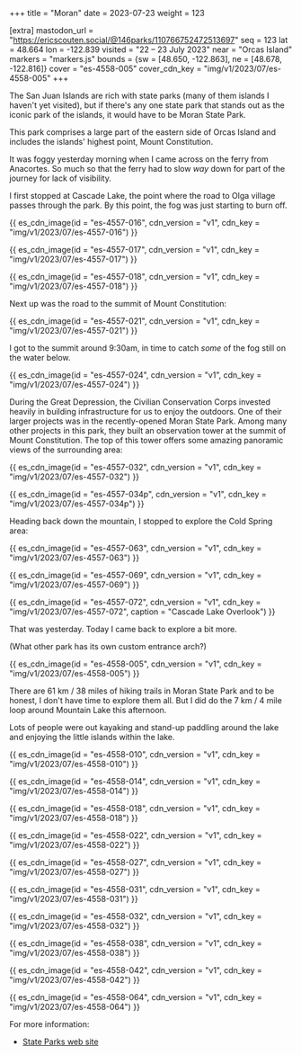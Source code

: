 +++
title = "Moran"
date = 2023-07-23
weight = 123

[extra]
mastodon_url = "https://ericscouten.social/@146parks/110766752472513697"
seq = 123
lat = 48.664
lon = -122.839
visited = "22 – 23 July 2023"
near = "Orcas Island"
markers = "markers.js"
bounds = {sw = [48.650, -122.863], ne = [48.678, -122.816]}
cover = "es-4558-005"
cover_cdn_key = "img/v1/2023/07/es-4558-005"
+++

The San Juan Islands are rich with state parks (many of them islands I haven't yet visited), but if there's any one state park that stands out as the iconic park of the islands, it would have to be Moran State Park.

This park comprises a large part of the eastern side of Orcas Island and includes the islands' highest point, Mount Constitution.

<!-- more -->

It was foggy yesterday morning when I came across on the ferry from Anacortes. So much so that the ferry had to slow _way_ down for part of the journey for lack of visibility.

I first stopped at Cascade Lake, the point where the road to Olga village passes through the park. By this point, the fog was just starting to burn off.

{{ es_cdn_image(id = "es-4557-016", cdn_version = "v1", cdn_key = "img/v1/2023/07/es-4557-016") }}

{{ es_cdn_image(id = "es-4557-017", cdn_version = "v1", cdn_key = "img/v1/2023/07/es-4557-017") }}

{{ es_cdn_image(id = "es-4557-018", cdn_version = "v1", cdn_key = "img/v1/2023/07/es-4557-018") }}

Next up was the road to the summit of Mount Constitution:

{{ es_cdn_image(id = "es-4557-021", cdn_version = "v1", cdn_key = "img/v1/2023/07/es-4557-021") }}

I got to the summit around 9:30am, in time to catch _some_ of the fog still on the water below.

{{ es_cdn_image(id = "es-4557-024", cdn_version = "v1", cdn_key = "img/v1/2023/07/es-4557-024") }}

During the Great Depression, the Civilian Conservation Corps invested heavily in building infrastructure for us to enjoy the outdoors. One of their larger projects was in the recently-opened Moran State Park. Among many other projects in this park, they built an observation tower at the summit of Mount Constitution. The top of this tower offers some amazing panoramic views of the surrounding area:

{{ es_cdn_image(id = "es-4557-032", cdn_version = "v1", cdn_key = "img/v1/2023/07/es-4557-032") }}

{{ es_cdn_image(id = "es-4557-034p", cdn_version = "v1", cdn_key = "img/v1/2023/07/es-4557-034p") }}

Heading back down the mountain, I stopped to explore the Cold Spring area:

{{ es_cdn_image(id = "es-4557-063", cdn_version = "v1", cdn_key = "img/v1/2023/07/es-4557-063") }}

{{ es_cdn_image(id = "es-4557-069", cdn_version = "v1", cdn_key = "img/v1/2023/07/es-4557-069") }}

{{ es_cdn_image(id = "es-4557-072", cdn_version = "v1", cdn_key = "img/v1/2023/07/es-4557-072", caption = "Cascade Lake Overlook") }}

That was yesterday. Today I came back to explore a bit more.

(What other park has its own custom entrance arch?)

{{ es_cdn_image(id = "es-4558-005", cdn_version = "v1", cdn_key = "img/v1/2023/07/es-4558-005") }}

There are 61 km / 38 miles of hiking trails in Moran State Park and to be honest, I don't have time to explore them all. But I did do the 7 km / 4 mile loop around Mountain Lake this afternoon.

Lots of people were out kayaking and stand-up paddling around the lake and enjoying the little islands within the lake.

{{ es_cdn_image(id = "es-4558-010", cdn_version = "v1", cdn_key = "img/v1/2023/07/es-4558-010") }}

{{ es_cdn_image(id = "es-4558-014", cdn_version = "v1", cdn_key = "img/v1/2023/07/es-4558-014") }}

{{ es_cdn_image(id = "es-4558-018", cdn_version = "v1", cdn_key = "img/v1/2023/07/es-4558-018") }}

{{ es_cdn_image(id = "es-4558-022", cdn_version = "v1", cdn_key = "img/v1/2023/07/es-4558-022") }}

{{ es_cdn_image(id = "es-4558-027", cdn_version = "v1", cdn_key = "img/v1/2023/07/es-4558-027") }}

{{ es_cdn_image(id = "es-4558-031", cdn_version = "v1", cdn_key = "img/v1/2023/07/es-4558-031") }}

{{ es_cdn_image(id = "es-4558-032", cdn_version = "v1", cdn_key = "img/v1/2023/07/es-4558-032") }}

{{ es_cdn_image(id = "es-4558-038", cdn_version = "v1", cdn_key = "img/v1/2023/07/es-4558-038") }}

{{ es_cdn_image(id = "es-4558-042", cdn_version = "v1", cdn_key = "img/v1/2023/07/es-4558-042") }}

{{ es_cdn_image(id = "es-4558-064", cdn_version = "v1", cdn_key = "img/v1/2023/07/es-4558-064") }}


For more information:

* [State Parks web site](https://www.parks.wa.gov/547/Moran)
